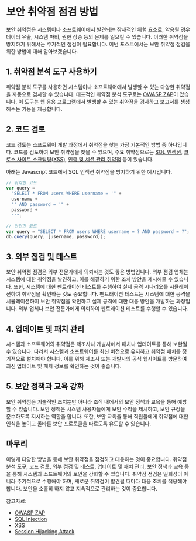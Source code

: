 # 보안 취약점 점검 방법

보안 취약점은 시스템이나 소프트웨어에서 발견되는 잠재적인 위험 요소로, 악용될 경우 데이터 유출, 시스템 마비, 권한 상승 등의 문제를 일으킬 수 있습니다. 이러한 취약점을 방지하기 위해서는 주기적인 점검이 필요합니다. 이번 포스트에서는 보안 취약점 점검을 위한 방법에 대해 알아보겠습니다.

## 1. 취약점 분석 도구 사용하기

취약점 분석 도구를 사용하면 시스템이나 소프트웨어에서 발생할 수 있는 다양한 취약점을 자동으로 검사할 수 있습니다. 대표적인 취약점 분석 도구로는 [OWASP ZAP](https://www.zaproxy.org/)이 있습니다. 이 도구는 웹 응용 프로그램에서 발생할 수 있는 취약점을 검사하고 보고서를 생성해주는 기능을 제공합니다.

## 2. 코드 검토

코드 검토는 소프트웨어 개발 과정에서 취약점을 찾는 가장 기본적인 방법 중 하나입니다. 코드를 검토하여 보안 취약점을 찾을 수 있으며, 주요 취약점으로는 [SQL 인젝션](https://www.owasp.org/www-community/attacks/SQL_Injection), [크로스 사이트 스크립팅(XSS)](https://www.owasp.org/www-community/attacks/xss), [인증 및 세션 관리 취약점](https://www.owasp.org/www-community/attacks/Session_hijacking_attack) 등이 있습니다.

아래는 Javascript 코드에서 SQL 인젝션 취약점을 방지하기 위한 예시입니다.

```javascript
// 취약한 코드
var query =
  "SELECT * FROM users WHERE username = '" +
  username +
  "' AND password = '" +
  password +
  "'";

// 안전한 코드
var query = "SELECT * FROM users WHERE username = ? AND password = ?";
db.query(query, [username, password]);
```

## 3. 외부 점검 및 테스트

보안 취약점 점검은 외부 전문가에게 의뢰하는 것도 좋은 방법입니다. 외부 점검 업체는 시스템에 대한 취약점을 발견하고, 이를 해결하기 위한 조치 방안을 제시해줄 수 있습니다. 또한, 시스템에 대한 펜트래이션 테스트를 수행하여 실제 공격 시나리오를 시뮬레이션하여 취약점을 확인하는 것도 중요합니다. 펜트래이션 테스트는 시스템에 대한 공격을 시뮬레이션하여 보안 취약점을 확인하고 실제 공격에 대한 대응 방안을 개발하는 과정입니다. 외부 업체나 보안 전문가에게 의뢰하여 펜트래이션 테스트를 수행할 수 있습니다.

## 4. 업데이트 및 패치 관리

시스템과 소프트웨어의 취약점은 제조사나 개발사에서 패치나 업데이트를 통해 보완될 수 있습니다. 따라서 시스템과 소프트웨어를 최신 버전으로 유지하고 취약점 패치를 정기적으로 설치해야 합니다. 이를 위해 제조사 또는 개발사의 공식 웹사이트를 방문하여 최신 업데이트 및 패치 정보를 확인하는 것이 좋습니다.

## 5. 보안 정책과 교육 강화

보안 취약점은 기술적인 조치뿐만 아니라 조직 내에서의 보안 정책과 교육을 통해 예방할 수 있습니다. 보안 정책은 시스템 사용자들에게 보안 수칙을 제시하고, 보안 규정을 준수하도록 지시하는 역할을 합니다. 또한, 보안 교육을 통해 직원들에게 취약점에 대한 인식을 높이고 올바른 보안 프로토콜을 따르도록 유도할 수 있습니다.

## 마무리

이렇게 다양한 방법을 통해 보안 취약점을 점검하고 대응하는 것이 중요합니다. 취약점 분석 도구, 코드 검토, 외부 점검 및 테스트, 업데이트 및 패치 관리, 보안 정책과 교육 등을 통해 시스템과 소프트웨어의 보안을 강화할 수 있습니다. 취약점 점검은 일회성이 아니라 주기적으로 수행해야 하며, 새로운 취약점이 발견될 때마다 대응 조치를 적용해야 합니다. 보안을 소홀히 하지 않고 지속적으로 관리하는 것이 중요합니다.

참고자료:

- [OWASP ZAP](https://www.zaproxy.org/)
- [SQL Injection](https://www.owasp.org/www-community/attacks/SQL_Injection)
- [XSS](https://www.owasp.org/www-community/attacks/xss)
- [Session Hijacking Attack](https://www.owasp.org/www-community/attacks/Session_hijacking_attack)
